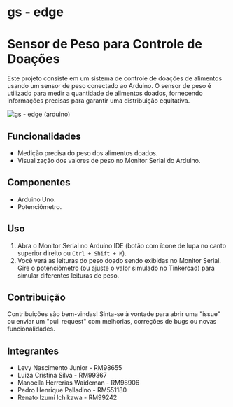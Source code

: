 # gs - edge

# Sensor de Peso para Controle de Doações

Este projeto consiste em um sistema de controle de doações de alimentos usando um sensor de peso conectado ao Arduino. O sensor de peso é utilizado para medir a quantidade de alimentos doados, fornecendo informações precisas para garantir uma distribuição equitativa.

![gs - edge (arduino)](https://github.com/manuwaideman/GS-edge/assets/98489323/f8741b10-b6c4-4d3f-b638-287e90d94f0d)

## Funcionalidades

- Medição precisa do peso dos alimentos doados.
- Visualização dos valores de peso no Monitor Serial do Arduino.

## Componentes

- Arduino Uno.
- Potenciômetro.

## Uso

1. Abra o Monitor Serial no Arduino IDE (botão com ícone de lupa no canto superior direito ou `Ctrl + Shift + M`).
2. Você verá as leituras do peso doado sendo exibidas no Monitor Serial. Gire o potenciômetro (ou ajuste o valor simulado no Tinkercad) para simular diferentes leituras de peso.

## Contribuição

Contribuições são bem-vindas! Sinta-se à vontade para abrir uma "issue" ou enviar um "pull request" com melhorias, correções de bugs ou novas funcionalidades.

## Integrantes

- Levy Nascimento Junior - RM98655
- Luiza Cristina Silva - RM99367
- Manoella Herrerias Waideman - RM98906
- Pedro Henrique Palladino - RM551180
- Renato Izumi Ichikawa - RM99242

